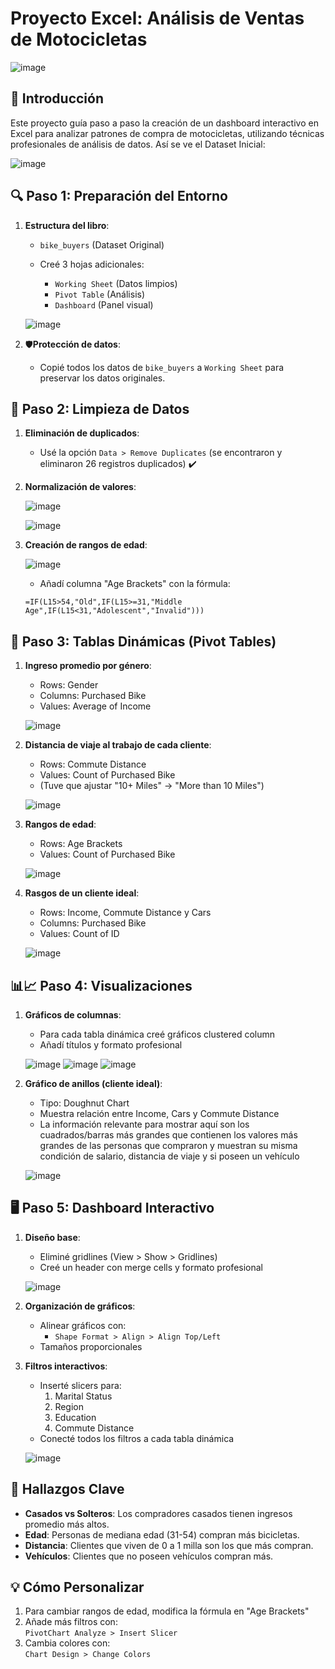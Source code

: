 
# Proyecto Excel: Análisis de Ventas de Motocicletas

![image](https://github.com/user-attachments/assets/e7330fc6-34b8-4d9d-a849-5eb6037ba4ce)

## 📌 Introducción
 Este proyecto guía paso a paso la creación de un dashboard interactivo en Excel para analizar patrones de compra de motocicletas, utilizando técnicas profesionales de análisis de datos. Así se ve el Dataset Inicial:

![image](https://github.com/user-attachments/assets/22db5ed9-2a98-4374-8d36-dd0e12e3b6e9)


## 🔍 Paso 1: Preparación del Entorno
1. **Estructura del libro**:

     - `bike_buyers` (Dataset Original)

   - Creé 3 hojas adicionales:
     - `Working Sheet` (Datos limpios)
     - `Pivot Table` (Análisis)
     - `Dashboard` (Panel visual)

   ![image](https://github.com/user-attachments/assets/1d7c870c-ef98-4b53-ba1a-c73c7c9b8d79)


3. 🛡️**Protección de datos**:
   - Copié todos los datos de `bike_buyers` a `Working Sheet` para preservar los datos originales.

## 🧹 Paso 2: Limpieza de Datos
1. **Eliminación de duplicados**:
   - Usé la opción `Data > Remove Duplicates` (se encontraron y eliminaron 26 registros duplicados) ✔️

2. **Normalización de valores**:
  
   ![image](https://github.com/user-attachments/assets/0b659534-162b-4925-80a8-7c4b2972c8d7)

   ![image](https://github.com/user-attachments/assets/ea9e53c0-4e59-4b98-a4c8-214b0840a5aa)
   

4. **Creación de rangos de edad**:

   ![image](https://github.com/user-attachments/assets/180d31b6-441e-4ae0-9b92-74f74dd63131)

   - Añadí columna "Age Brackets" con la fórmula:

   ```excel
   =IF(L15>54,"Old",IF(L15>=31,"Middle Age",IF(L15<31,"Adolescent","Invalid")))
   ```

## 📐 Paso 3: Tablas Dinámicas (Pivot Tables)
1. **Ingreso promedio por género**:
   - Rows: Gender
   - Columns: Purchased Bike
   - Values: Average of Income

   ![image](https://github.com/user-attachments/assets/6e020412-7e80-4516-bb1d-6125041b6e90)

2. **Distancia de viaje al trabajo de cada cliente**:
   - Rows: Commute Distance
   - Values: Count of Purchased Bike
   - (Tuve que ajustar "10+ Miles" → "More than 10 Miles")
  
   ![image](https://github.com/user-attachments/assets/e3f3a5bb-c009-469e-be36-e206bad57d80)

3. **Rangos de edad**:
   - Rows: Age Brackets
   - Values: Count of Purchased Bike
  
   ![image](https://github.com/user-attachments/assets/414b556e-f671-48ca-88e3-8955dcbd078e)

4. **Rasgos de un cliente ideal**:
   - Rows: Income, Commute Distance y Cars
   - Columns: Purchased Bike
   - Values: Count of ID
     
   ![image](https://github.com/user-attachments/assets/836df74c-c322-4979-bf32-29b64b3189c6)

   

## 📊📈 Paso 4: Visualizaciones
1. **Gráficos de columnas**:
   - Para cada tabla dinámica creé gráficos clustered column
   - Añadí títulos y formato profesional

   ![image](https://github.com/user-attachments/assets/8d11341d-7387-4902-b73e-13a0fdb5347c)
   ![image](https://github.com/user-attachments/assets/310328a5-fd3c-41a3-b5ae-2af157f42aae)
   ![image](https://github.com/user-attachments/assets/ac81373d-97f5-4b6d-bf5f-87e5850771b7)


2. **Gráfico de anillos (cliente ideal)**:
   - Tipo: Doughnut Chart
   - Muestra relación entre Income, Cars y Commute Distance
   - La información relevante para mostrar aquí son los cuadrados/barras más grandes que contienen los valores más grandes de las personas que compraron y muestran su misma condición de salario, distancia de viaje y si poseen un vehículo

   ![image](https://github.com/user-attachments/assets/9772b40d-e5c5-4364-b844-d2c5ab72349e)


## 🖥️ Paso 5: Dashboard Interactivo
1. **Diseño base**:
   - Eliminé gridlines (View > Show > Gridlines)
   - Creé un header con merge cells y formato profesional

   ![image](https://github.com/user-attachments/assets/1bca8ed9-02ae-4a64-a172-f0cecececf24)

2. **Organización de gráficos**:
   - Alinear gráficos con:
     - `Shape Format > Align > Align Top/Left`
   - Tamaños proporcionales

3. **Filtros interactivos**:
   - Inserté slicers para:
     1. Marital Status
     2. Region
     3. Education
     4. Commute Distance
   - Conecté todos los filtros a cada tabla dinámica

   ![image](https://github.com/user-attachments/assets/cc53aa7d-58c4-46eb-95c9-e47d4674905d)

## 🔎 Hallazgos Clave
- **Casados vs Solteros**: Los compradores casados tienen ingresos promedio más altos.
- **Edad**: Personas de mediana edad (31-54) compran más bicicletas.
- **Distancia**: Clientes que viven de 0 a 1 milla son los que más compran.
- **Vehículos**: Clientes que no poseen vehículos compran más.

## 💡 Cómo Personalizar
1. Para cambiar rangos de edad, modifica la fórmula en "Age Brackets"
2. Añade más filtros con:  
   `PivotChart Analyze > Insert Slicer`
3. Cambia colores con:  
   `Chart Design > Change Colors`
